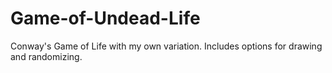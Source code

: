 # Game-of-Undead-Life
Conway's Game of Life with my own variation. Includes options for drawing and randomizing.
